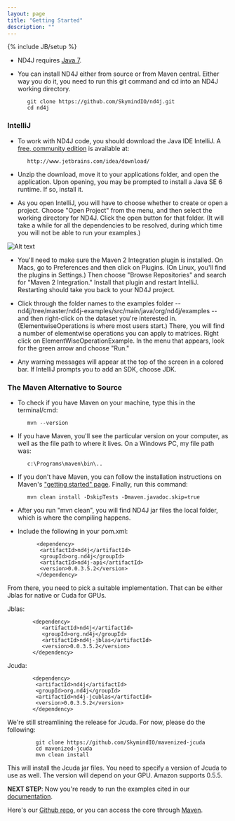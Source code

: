 ```yaml
---
layout: page
title: "Getting Started"
description: ""
---
```

{% include JB/setup %}

* ND4J requires [Java 7](http://www.oracle.com/technetwork/java/javase/downloads/jdk7-downloads-1880260.html).

* You can install ND4J either from source or from Maven central. Either way you do it, you need to run this git command and cd into an ND4J working directory. 

         git clone https://github.com/SkymindIO/nd4j.git
         cd nd4j

### IntelliJ

* To work with ND4J code, you should download the Java IDE IntelliJ. A [free, community edition](http://www.jetbrains.com/idea/download/) is available at:

         http://www.jetbrains.com/idea/download/

* Unzip the download, move it to your applications folder, and open the application. Upon opening, you may be prompted to install a Java SE 6 runtime. If so, install it. 

* As you open IntelliJ, you will have to choose whether to create or open a project. Choose "Open Project" from the menu, and then select the working directory for ND4J. Click the open button for that folder. (It will take a while for all the dependencies to be resolved, during which time you will not be able to run your examples.)

![Alt text](../img/open_project.png) 

* You'll need to make sure the Maven 2 Integration plugin is installed. On Macs, go to Preferences and then click on Plugins. (On Linux, you'll find the plugins in Settings.) Then choose "Browse Repositories" and search for "Maven 2 Integration." Install that plugin and restart IntelliJ. Restarting should take you back to your ND4J project. 

* Click through the folder names to the examples folder -- nd4j/tree/master/nd4j-examples/src/main/java/org/nd4j/examples -- and then right-click on the dataset you're interested in. (ElementwiseOperations is where most users start.) There, you will find a number of elementwise operations you can apply to matrices. Right click on ElementWiseOperationExample. In the menu that appears, look for the green arrow and choose "Run." 

* Any warning messages will appear at the top of the screen in a colored bar. If IntelliJ prompts you to add an SDK, choose JDK.

### The Maven Alternative to Source

* To check if you have Maven on your machine, type this in the terminal/cmd:

         mvn --version

* If you have Maven, you'll see the particular version on your computer, as well as the file path to where it lives. On a Windows PC, my file path was:

         c:\Programs\maven\bin\..

* If you don't have Maven, you can follow the installation instructions on Maven's ["getting started" page](https://maven.apache.org/guides/getting-started/maven-in-five-minutes.html). Finally, run this command:

         mvn clean install -DskipTests -Dmaven.javadoc.skip=true

* After you run "mvn clean", you will find ND4J jar files the local folder, which is where the compiling happens.
	
* Include the following in your pom.xml:

            <dependency>
             <artifactId>nd4j</artifactId>
             <groupId>org.nd4j</groupId>
             <artifactId>nd4j-api</artifactId>
             <version>0.0.3.5.2</version>
            </dependency>

From there, you need to pick a suitable implementation. That can be either Jblas for native or Cuda for GPUs.

Jblas:

            <dependency>
               <artifactId>nd4j</artifactId>
               <groupId>org.nd4j</groupId>
               <artifactId>nd4j-jblas</artifactId>
               <version>0.0.3.5.2</version>
            </dependency>

Jcuda:

            <dependency>
             <artifactId>nd4j</artifactId>
             <groupId>org.nd4j</groupId>
             <artifactId>nd4j-jcublas</artifactId>
             <version>0.0.3.5.2</version>
            </dependency>

We're still streamlining the release for Jcuda. For now, please do the following:

             git clone https://github.com/SkymindIO/mavenized-jcuda
             cd mavenized-jcuda
             mvn clean install

This will install the Jcuda jar files. You need to specify a version of Jcuda to use as well. The version will depend on your GPU. Amazon supports 0.5.5.

**NEXT STEP**: Now you're ready to run the examples cited in our [documentation](../elementwise.html).

Here's our [Github repo](https://github.com/SkymindIO/nd4j), or you can access the core through [Maven](http://maven.apache.org/download.cgi).
